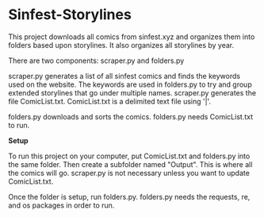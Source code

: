 # Sinfest-Storylines

This project downloads all comics from sinfest.xyz and organizes them into folders based upon storylines. It also organizes all storylines by year.

There are two components: scraper.py and folders.py

scraper.py generates a list of all sinfest comics and finds the keywords used on the website. The keywords are used in folders.py to try and group extended storylines that go under multiple names.
scraper.py generates the file ComicList.txt. ComicList.txt is a delimited text file using '|'.

folders.py downloads and sorts the comics. folders.py needs ComicList.txt to run.

**Setup**

To run this project on your computer, put ComicList.txt and folders.py into the same folder. Then create a subfolder named "Output". This is where all the comics will go.
scraper.py is not necessary unless you want to update ComicList.txt.

Once the folder is setup, run folders.py. folders.py needs the requests, re, and os packages in order to run.
